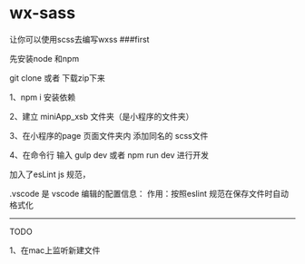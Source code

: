 # wx-sass
让你可以使用scss去编写wxss
###first

先安装node 和npm

git clone 或者 下载zip下来

1、npm i 安装依赖

2、建立 miniApp_xsb 文件夹（是小程序的文件夹）

3、在小程序的page 页面文件夹内 添加同名的 scss文件

4、在命令行 输入 gulp dev  或者 npm run dev 进行开发

加入了esLint js 规范， 

.vscode 是 vscode 编辑的配置信息：
作用：按照eslint 规范在保存文件时自动格式化


---
TODO
 
 1、在mac上监听新建文件